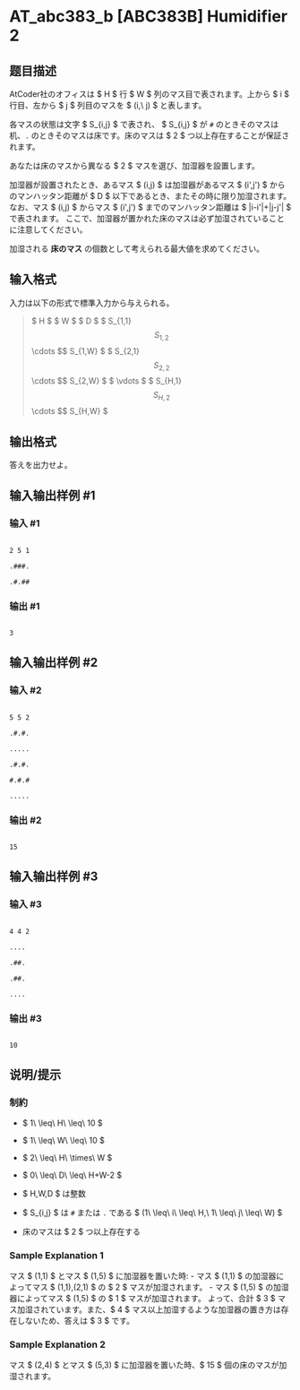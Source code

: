 # AT_abc383_b [ABC383B] Humidifier 2

## 题目描述

[problemUrl]: https://atcoder.jp/contests/abc383/tasks/abc383_b

AtCoder社のオフィスは $ H $ 行 $ W $ 列のマス目で表されます。上から $ i $ 行目、左から $ j $ 列目のマスを $ (i,\ j) $ と表します。

各マスの状態は文字 $ S_{i,j} $ で表され、 $ S_{i,j} $ が `#` のときそのマスは机、`.` のときそのマスは床です。床のマスは $ 2 $ つ以上存在することが保証されます。

あなたは床のマスから異なる $ 2 $ マスを選び、加湿器を設置します。

加湿器が設置されたとき、あるマス $ (i,j) $ は加湿器があるマス $ (i',j') $ からのマンハッタン距離が $ D $ 以下であるとき、またその時に限り加湿されます。 なお、マス $ (i,j) $ からマス $ (i',j') $ までのマンハッタン距離は $ |i-i'|+|j-j'| $ で表されます。 ここで、加湿器が置かれた床のマスは必ず加湿されていることに注意してください。

加湿される **床のマス** の個数として考えられる最大値を求めてください。

## 输入格式

入力は以下の形式で標準入力から与えられる。

> $ H $ $ W $ $ D $ $ S_{1,1} $$ S_{1,2} $$ \cdots $$ S_{1,W} $ $ S_{2,1} $$ S_{2,2} $$ \cdots $$ S_{2,W} $ $ \vdots $ $ S_{H,1} $$ S_{H,2} $$ \cdots $$ S_{H,W} $

## 输出格式

答えを出力せよ。

## 输入输出样例 #1

### 输入 #1

```
2 5 1
.###.
.#.##
```

### 输出 #1

```
3
```

## 输入输出样例 #2

### 输入 #2

```
5 5 2
.#.#.
.....
.#.#.
#.#.#
.....
```

### 输出 #2

```
15
```

## 输入输出样例 #3

### 输入 #3

```
4 4 2
....
.##.
.##.
....
```

### 输出 #3

```
10
```

## 说明/提示

### 制約

- $ 1\ \leq\ H\ \leq\ 10 $
- $ 1\ \leq\ W\ \leq\ 10 $
- $ 2\ \leq\ H\ \times\ W $
- $ 0\ \leq\ D\ \leq\ H+W-2 $
- $ H,W,D $ は整数
- $ S_{i,j} $ は `#` または `.` である $ (1\ \leq\ i\ \leq\ H,\ 1\ \leq\ j\ \leq\ W) $
- 床のマスは $ 2 $ つ以上存在する
 
### Sample Explanation 1

マス $ (1,1) $ とマス $ (1,5) $ に加湿器を置いた時: - マス $ (1,1) $ の加湿器によってマス $ (1,1),(2,1) $ の $ 2 $ マスが加湿されます。 - マス $ (1,5) $ の加湿器によってマス $ (1,5) $ の $ 1 $ マスが加湿されます。 よって、合計 $ 3 $ マス加湿されています。また、$ 4 $ マス以上加湿するような加湿器の置き方は存在しないため、答えは $ 3 $ です。

### Sample Explanation 2

マス $ (2,4) $ とマス $ (5,3) $ に加湿器を置いた時、$ 15 $ 個の床のマスが加湿されます。